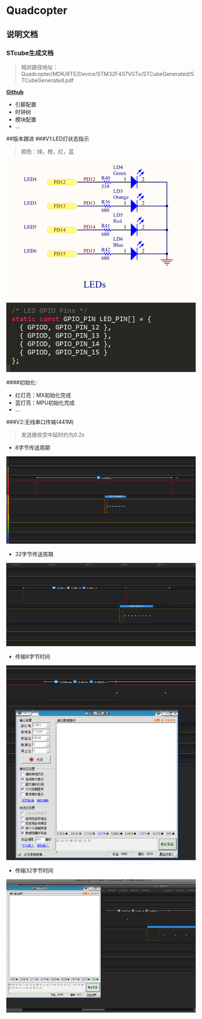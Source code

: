# Quadcopter

## 说明文档


### STcube生成文档

>相对路径地址：Quadcopter/MDK/RTE/Device/STM32F407VGTx/STCubeGenerated/STCubeGenerated.pdf

 [**Github**](https://github.com/yangdonghao/Quadcopter/blob/master/MDK/RTE/Device/STM32F407VGTx/STCubeGenerated/STCubeGenerated.pdf)

- 引脚配置
- 时钟树
- 模块配置
- ...

##版本跟进
###V1:LED灯状态指示
>颜色：绿，橙，红，蓝 

![**原理图**](Readme/pic/1.png)
![**程序**](Readme/pic/2.png)

####初始化:
- 红灯亮：MX初始化完成
- 蓝灯亮：MPU初始化完成
- ...
 
###V2:无线串口传输(441M)
>发送接收空中延时约为0.2s

- 8字节传送周期

![8字节传送周期](Readme/pic/441M无线串口8字节传送周期.png)


- 32字节传送周期

![32字节传送周期](Readme/pic/441M无线串口32字节传送周期.png)


- 传输8字节时间

![传输8字节时间](Readme/pic/441M无线串口传输8字节时间.png)


- 传输32字节时间

![传输32字节时间](Readme/pic/441M无线串口传输32字节时间.png)

